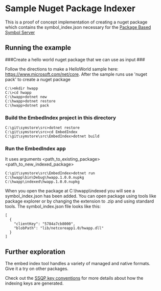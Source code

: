 # Sample Nuget Package Indexer #
  
This is a proof of concept implementation of creating a nuget package which contains the symbol_index.json necessary for the [Package Based Symbol Server](../../Documentation/Specs/Package_Based_Symbol_Server.md)  
  
## Running the example ##

###Create a hello world nuget package that we can use as input ###

Follow the directions to make a HelloWorld sample here: https://www.microsoft.com/net/core. After the sample runs use 'nuget pack' to create a nuget package

    C:\>mkdir hwapp
    C:\>cd hwapp
    C:\hwapp>dotnet new
    C:\hwapp>dotnet restore
    C:\hwapp>dotnet pack

### Build the EmbedIndex project in this directory ###

    C:\git\symstore\src>dotnet restore
    C:\git\symstore\src>cd EmbedIndex
    C:\git\symstore\src\EmbedIndex>dotnet build

### Run the EmbedIndex app

It uses arguments <path\_to\_existing\_package> <path\_to\_new\_indexed\_package>

    C:\git\symstore\src\EmbedIndex>dotnet run C:\hwapp\bin\Debug\hwapp.1.0.0.nupkg C:\hwapp\indexed\hwapp.1.0.0.nupkg
    
When you open the package at C:\hwapp\indexed you will see a symbol\_index.json has been added. You can open package using tools like package explorer or by changing the extension to .zip and using standard tools. The symbol\_index.json file looks like this:

    [
      {
        "clientKey": "5784a7cb8000",
        "blobPath": "lib/netcoreapp1.0/hwapp.dll"
      }
    ]

## Further exploration ##

The embed index tool handles a variety of managed and native formats. Give it a try on other packages.

Check out the [SSQP key conventions](../../docs/specs/SSQP_Key_Conventions.md) for more details about how the indexing keys are generated.